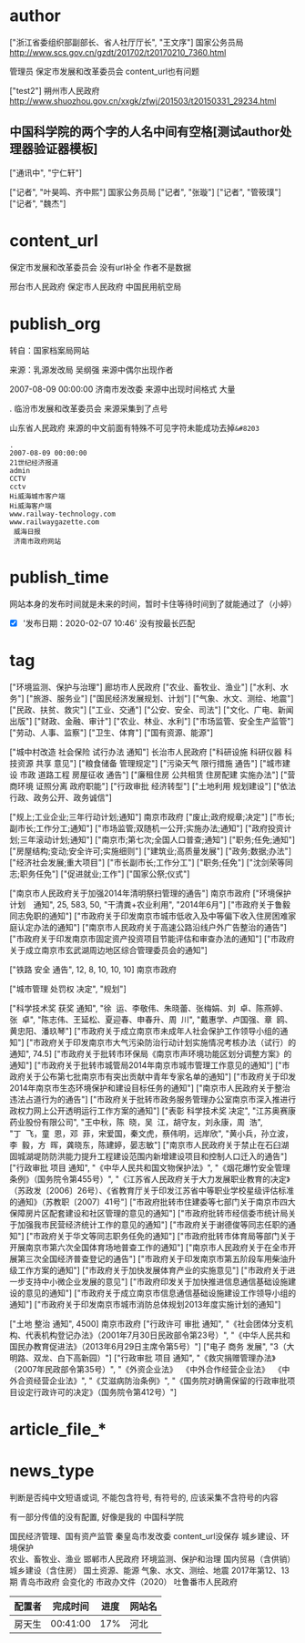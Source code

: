 #  author

["浙江省委组织部副部长、省人社厅厅长", "王文序"]	国家公务员局	http://www.scs.gov.cn/gzdt/201702/t20170210_7360.html

管理员   保定市发展和改革委员会   content_url也有问题

["test2"]	朔州市人民政府	http://www.shuozhou.gov.cn/xxgk/zfwj/201503/t20150331_29234.html

## 中国科学院的两个字的人名中间有空格[测试author处理器验证器模板]

["通讯中", "宁仁轩"]

["记者", "叶昊鸣、齐中熙"]	国家公务员局
["记者", "张璇"]
["记者", "管筱璞"]
["记者", "魏杰"]



# content_url

保定市发展和改革委员会   没有url补全  作者不是数据

邢台市人民政府
保定市人民政府
中国民用航空局

# publish_org

转自：国家档案局网站

来源：乳源发改局 吴纲强          来源中偶尔出现作者

2007-08-09 00:00:00				济南市发改委		来源中出现时间格式 大量

.		临汾市发展和改革委员会 		来源采集到了点号

山东省人民政府  来源的中文前面有特殊不可见字符未能成功去掉`&#8203`

```
.
2007-08-09 00:00:00
21世纪经济报道
admin
CCTV
cctv
Hi威海城市客户端
Hi威海客户端
www.railway-technology.com
www.railwaygazette.com
​ 威海日报
​ 济南市政府网站

```



# publish_time

网站本身的发布时间就是未来的时间，暂时卡住等待时间到了就能通过了（小婷）

-   [x] '发布日期：2020-02-07 10:46' 没有按最长匹配



# tag

["环境监测、保护与治理"]		廊坊市人民政府
["农业、畜牧业、渔业"]
["水利、水务"]
["旅游、服务业"]
["国民经济发展规划、计划"]
["气象、水文、测绘、地震"]
["民政、扶贫、救灾"]
["工业、交通"]
["公安、安全、司法"]
["文化、广电、新闻出版"]
["财政、金融、审计"]
["农业、林业、水利"]
["市场监管、安全生产监管"]
["劳动、人事、监察"]
["卫生、体育"]
["国有资源、能源"]

["城中村改造 社会保险 试行办法 通知"]					长治市人民政府
["科研设施 科研仪器 科技资源 共享 意见"]
["粮食储备 管理规定"]
["污染天气 限行措施 通告"]
["城市建设 市政 道路工程 房屋征收 通告"]
["廉租住房 公共租赁 住房配建 实施办法"]
["营商环境 证照分离 政府职能"]
["行政审批 经济转型"]
["土地利用 规划建设"]
["依法行政、政务公开、政务诚信"]

["规上;工业企业;三年行动计划;通知"]					南京市政府
["废止;政府规章;决定"]
["市长;副市长;工作分工;通知"]
["市场监管;双随机一公开;实施办法;通知"]
["政府投资计划;三年滚动计划;通知"]
["南京市;第七次;全国人口普查;通知"]
["职务;任免;通知"]
["房屋结构;变动;安全许可;实施细则"]
["建筑业;高质量发展"]
["政务;数据;办法"]
["经济社会发展;重大项目"]
["市长副市长;工作分工"]
["职务;任免"]
["沈剑荣等同志;职务任免"]
["促进就业;工作"]
["国家公祭;仪式"]

["南京市人民政府关于加强2014年清明祭扫管理的通告"]				南京市政府
["环境保护　计划　通知", 25, 583, 50, "干清粪+农业利用", "2014年6月"]
["市政府关于鲁毅同志免职的通知"]
["市政府关于印发南京市城市低收入及中等偏下收入住房困难家庭认定办法的通知"]
["南京市人民政府关于高速公路沿线户外广告整治的通告"]
["市政府关于印发南京市固定资产投资项目节能评估和审查办法的通知"]
["市政府关于成立南京市玄武湖周边地区综合管理委员会的通知"]

["铁路 安全 通告", 12, 8, 10, 10, 10]    					南京市政府

["城市管理 处罚权 决定", "规划"]

["科学技术奖 获奖 通知", "徐  运、李敬伟、朱晓蕾、张梅娟、刘  卓、陈燕婷、张  卓", "陈志伟、王延松、夏迎春、申春升、周  川", "戴惠学、卢国强、章  鸥、黄忠阳、潘玖琴"]
["市政府关于成立南京市未成年人社会保护工作领导小组的通知"]
["市政府关于印发南京市大气污染防治行动计划实施情况考核办法（试行）的通知", 74.5]
["市政府关于批转市环保局《南京市声环境功能区划分调整方案》的通知"]
["市政府关于批转市城管局2014年南京市城市管理工作意见的通知"]
["市政府关于公布第七批南京市有突出贡献中青年专家名单的通知"]
["市政府关于印发2014年南京市生态环境保护和建设目标任务的通知"]
["南京市人民政府关于整治违法占道行为的通告"]
["市政府关于批转市政务服务管理办公室南京市深入推进行政权力网上公开透明运行工作方案的通知"]
["表彰 科学技术奖 决定", "江苏奥赛康药业股份有限公司", "王中秋，陈  晓，吴  江，胡守友，刘永康，周  浩", "丁  飞，童  恩，邓  菲，宋爱国，秦文虎，蔡伟明，远岸欣", "黄小兵，孙立波，李  毅，方  晖，龚晓东，陈建婷，晏志敏"]
["南京市人民政府关于禁止在石臼湖固城湖堤防防洪能力提升工程建设范围内新增建设项目和控制人口迁入的通告"]
["行政审批 项目 通知", "《中华人民共和国文物保护法》", "《烟花爆竹安全管理条例》（国务院令第455号）", "《江苏省人民政府关于大力发展职业教育的决定》（苏政发〔2006〕26号）、《省教育厅关于印发江苏省中等职业学校星级评估标准的通知》（苏教职〔2007〕41号"]
["市政府批转市住建委等七部门关于南京市四大保障房片区配套建设和社区管理的意见的通知"]
["市政府批转市经信委市统计局关于加强我市民营经济统计工作的意见的通知"]
["市政府关于谢德俊等同志任职的通知"]
["市政府关于华文等同志职务任免的通知"]
["市政府批转市体育局等部门关于开展南京市第六次全国体育场地普查工作的通知"]
["南京市人民政府关于在全市开展第三次全国经济普查登记的通告"]
["市政府关于印发南京市第五阶段车用柴油升级工作方案的通知"]
["市政府关于加快发展体育产业的实施意见"]
["市政府关于进一步支持中小微企业发展的意见"]
["市政府印发关于加快推进信息通信基础设施建设的意见的通知"]
["市政府关于成立南京市信息通信基础设施建设工作领导小组的通知"]
["市政府关于印发南京市城市消防总体规划2013年度实施计划的通知"]

["土地 整治 通知", 4500]									南京市政府
["行政许可 审批 通知", "《社会团体分支机构、代表机构登记办法》（2001年7月30日民政部令第23号）", "《中华人民共和国民办教育促进法》（2013年6月29日主席令第5号）"]
["电子 商务 发展", "3（大明路、双龙、白下高新园）"]
["行政审批 项目 通知", "《救灾捐赠管理办法》（2007年民政部令第35号）", "《外资企业法》             《中外合作经营企业法》             《中外合资经营企业法》", "《艾滋病防治条例》", "《国务院对确需保留的行政审批项目设定行政许可的决定》（国务院令第412号）"]

# article_file_*

# news_type

判断是否纯中文短语或词, 不能包含符号, 有符号的, 应该采集不含符号的内容

有一部分传值的没有配置, 好像是我的				中国科学院

国民经济管理、国有资产监管				秦皇岛市发改委	content_url没保存
城乡建设、环境保护								
农业、畜牧业、渔业							邯郸市人民政府
环境监测、保护和治理
国内贸易（含供销）
城乡建设（含住房）
国土资源、能源
气象、水文、测绘、地震
2017年第12、13期					青岛市政府		会变化的
市政办文件（2020）				吐鲁番市人民政府



| 配置者 | 完成时间 | 进度 | 网站名 |
| ------ | -------- | ---- | ------ |
| 房天生 | 00:41:00 | 17%  | 河北   |